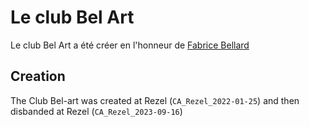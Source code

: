 # Le club Bel Art

Le club Bel Art a été créer en l'honneur de [Fabrice Bellard](https://fr.wikipedia.org/wiki/Fabrice_Bellard)

## Creation

The Club Bel-art was created at Rezel (`CA_Rezel_2022-01-25`) and then disbanded at Rezel (`CA_Rezel_2023-09-16`)
